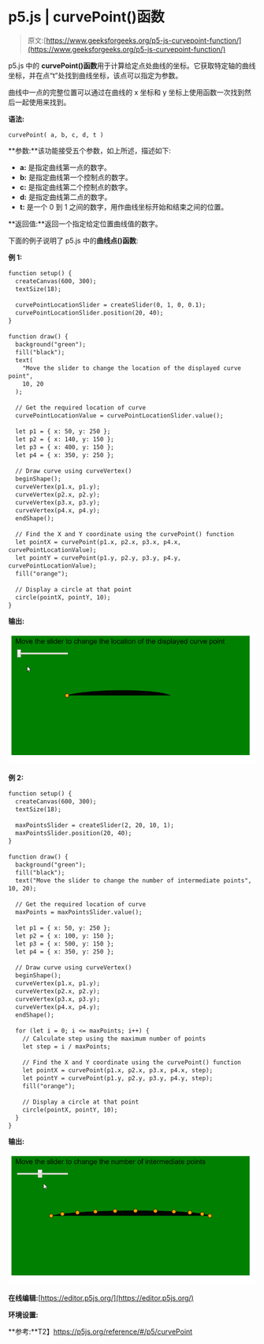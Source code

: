 # p5.js | curvePoint()函数

> 原文:[https://www.geeksforgeeks.org/p5-js-curvepoint-function/](https://www.geeksforgeeks.org/p5-js-curvepoint-function/)

p5.js 中的 **curvePoint()函数**用于计算给定点处曲线的坐标。它获取特定轴的曲线坐标，并在点“t”处找到曲线坐标，该点可以指定为参数。

曲线中一点的完整位置可以通过在曲线的 x 坐标和 y 坐标上使用函数一次找到然后一起使用来找到。

**语法:**

```
curvePoint( a, b, c, d, t )
```

**参数:**该功能接受五个参数，如上所述，描述如下:

*   **a:** 是指定曲线第一点的数字。
*   **b:** 是指定曲线第一个控制点的数字。
*   **c:** 是指定曲线第二个控制点的数字。
*   **d:** 是指定曲线第二点的数字。
*   **t:** 是一个 0 到 1 之间的数字，用作曲线坐标开始和结束之间的位置。

**返回值:**返回一个指定给定位置曲线值的数字。

下面的例子说明了 p5.js 中的**曲线点()函数**:

**例 1:**

```
function setup() {
  createCanvas(600, 300);
  textSize(18);

  curvePointLocationSlider = createSlider(0, 1, 0, 0.1);
  curvePointLocationSlider.position(20, 40);
}

function draw() {
  background("green");
  fill("black");
  text(
    "Move the slider to change the location of the displayed curve point",
    10, 20
  );

  // Get the required location of curve
  curvePointLocationValue = curvePointLocationSlider.value();

  let p1 = { x: 50, y: 250 };
  let p2 = { x: 140, y: 150 };
  let p3 = { x: 400, y: 150 };
  let p4 = { x: 350, y: 250 };

  // Draw curve using curveVertex()
  beginShape();
  curveVertex(p1.x, p1.y);
  curveVertex(p2.x, p2.y);
  curveVertex(p3.x, p3.y);
  curveVertex(p4.x, p4.y);
  endShape();

  // Find the X and Y coordinate using the curvePoint() function
  let pointX = curvePoint(p1.x, p2.x, p3.x, p4.x, curvePointLocationValue);
  let pointY = curvePoint(p1.y, p2.y, p3.y, p4.y, curvePointLocationValue);
  fill("orange");

  // Display a circle at that point
  circle(pointX, pointY, 10);
}
```

**输出:**

![curvePoint-currentPoint](img/f0aae2879ce5588aff792a7c31d04b0e.png)

**例 2:**

```
function setup() {
  createCanvas(600, 300);
  textSize(18);

  maxPointsSlider = createSlider(2, 20, 10, 1);
  maxPointsSlider.position(20, 40);
}

function draw() {
  background("green");
  fill("black");
  text("Move the slider to change the number of intermediate points", 10, 20);

  // Get the required location of curve
  maxPoints = maxPointsSlider.value();

  let p1 = { x: 50, y: 250 };
  let p2 = { x: 100, y: 150 };
  let p3 = { x: 500, y: 150 };
  let p4 = { x: 350, y: 250 };

  // Draw curve using curveVertex()
  beginShape();
  curveVertex(p1.x, p1.y);
  curveVertex(p2.x, p2.y);
  curveVertex(p3.x, p3.y);
  curveVertex(p4.x, p4.y);
  endShape();

  for (let i = 0; i <= maxPoints; i++) {
    // Calculate step using the maximum number of points
    let step = i / maxPoints;

    // Find the X and Y coordinate using the curvePoint() function
    let pointX = curvePoint(p1.x, p2.x, p3.x, p4.x, step);
    let pointY = curvePoint(p1.y, p2.y, p3.y, p4.y, step);
    fill("orange");

    // Display a circle at that point
    circle(pointX, pointY, 10);
  }
}
```

**输出:**

![curvePoint-maxPoints](img/f2046e9f8a26c29836f3b43b8303cdf4.png)

**在线编辑:**[https://editor.p5js.org/](https://editor.p5js.org/)

**环境设置:**

**参考:**T2】https://p5js.org/reference/#/p5/curvePoint